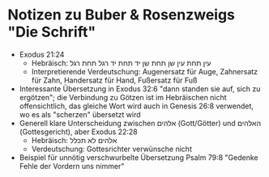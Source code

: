 # Notizen zu Buber & Rosenzweigs "Die Schrift"

- Exodus 21:24
  - Hebräisch: עין תחת עין שן תחת שן יד תחת יד רגל תחת רגל  
  - Interpretierende Verdeutschung: Augenersatz für Auge, Zahnersatz für Zahn, Handersatz für Hand, Fußersatz für Fuß
- Interessante Übersetzung in Exodus 32:6 "dann standen sie auf, sich zu ergötzen"; die Verbindung zu Götzen ist im Hebräischen nicht offensichtlich, das gleiche Wort wird auch in Genesis 26:8 verwendet, wo es als "scherzen" übersetzt wird
- Generell klare Unterscheidung zwischen אלהים (Gott/Götter) und האלהים (Gottesgericht), aber Exodus 22:28
  - Hebräisch: אלהים לא תכלל
  - Verdeutschung: Gottesrichter verwünsche nicht
- Beispiel für unnötig verschwurbelte Übersetzung Psalm 79:8 "Gedenke Fehle der Vordern uns nimmer"
